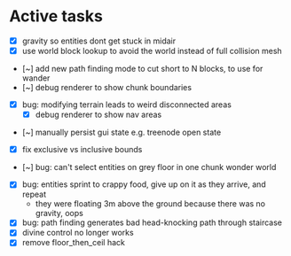 # Active tasks

* [X] gravity so entities dont get stuck in midair
* [X] use world block lookup to avoid the world instead of full collision mesh
* [~] add new path finding mode to cut short to N blocks, to use for wander
* [~] debug renderer to show chunk boundaries
* [X] bug: modifying terrain leads to weird disconnected areas
	* [X] debug renderer to show nav areas
* [~] manually persist gui state e.g. treenode open state
* [X] fix exclusive vs inclusive bounds
* [~] bug: can't select entities on grey floor in one chunk wonder world
* [X] bug: entities sprint to crappy food, give up on it as they arrive, and repeat
	* they were floating 3m above the ground because there was no gravity, oops
* [X] bug: path finding generates bad head-knocking path through staircase
* [X] divine control no longer works
* [X] remove floor_then_ceil hack
